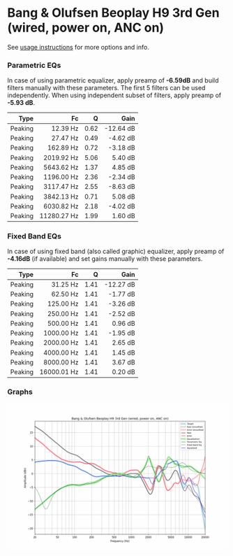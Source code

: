# Bang & Olufsen Beoplay H9 3rd Gen (wired, power on, ANC on)
See [usage instructions](https://github.com/jaakkopasanen/AutoEq#usage) for more options and info.

### Parametric EQs
In case of using parametric equalizer, apply preamp of **-6.59dB** and build filters manually
with these parameters. The first 5 filters can be used independently.
When using independent subset of filters, apply preamp of **-5.93 dB**.

| Type    | Fc          |    Q | Gain      |
|--------:|------------:|-----:|----------:|
| Peaking | 12.39 Hz    | 0.62 | -12.64 dB |
| Peaking | 27.47 Hz    | 0.49 | -4.62 dB  |
| Peaking | 162.89 Hz   | 0.72 | -3.18 dB  |
| Peaking | 2019.92 Hz  | 5.06 | 5.40 dB   |
| Peaking | 5643.62 Hz  | 1.37 | 4.85 dB   |
| Peaking | 1196.00 Hz  | 2.36 | -2.34 dB  |
| Peaking | 3117.47 Hz  | 2.55 | -8.63 dB  |
| Peaking | 3842.13 Hz  | 0.71 | 5.08 dB   |
| Peaking | 6030.82 Hz  | 2.18 | -4.02 dB  |
| Peaking | 11280.27 Hz | 1.99 | 1.60 dB   |

### Fixed Band EQs
In case of using fixed band (also called graphic) equalizer, apply preamp of **-4.16dB**
(if available) and set gains manually with these parameters.

| Type    | Fc          |    Q | Gain      |
|--------:|------------:|-----:|----------:|
| Peaking | 31.25 Hz    | 1.41 | -12.27 dB |
| Peaking | 62.50 Hz    | 1.41 | -1.77 dB  |
| Peaking | 125.00 Hz   | 1.41 | -3.26 dB  |
| Peaking | 250.00 Hz   | 1.41 | -2.52 dB  |
| Peaking | 500.00 Hz   | 1.41 | 0.96 dB   |
| Peaking | 1000.00 Hz  | 1.41 | -1.95 dB  |
| Peaking | 2000.00 Hz  | 1.41 | 2.65 dB   |
| Peaking | 4000.00 Hz  | 1.41 | 1.45 dB   |
| Peaking | 8000.00 Hz  | 1.41 | 3.67 dB   |
| Peaking | 16000.01 Hz | 1.41 | 0.20 dB   |

### Graphs
![](./Bang%20&%20Olufsen%20Beoplay%20H9%203rd%20Gen%20(wired,%20power%20on,%20ANC%20on).png)